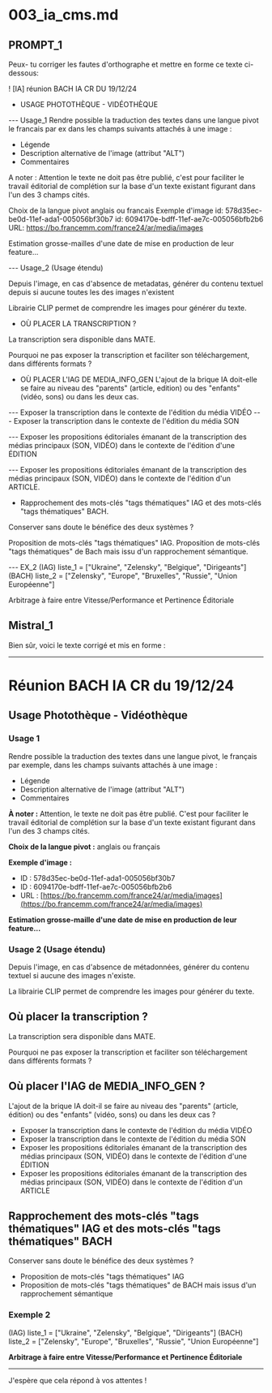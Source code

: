 
# 003_ia_cms.md

## PROMPT_1

Peux- tu corriger les fautes d'orthographe et mettre en forme ce texte ci-dessous:

! [IA] réunion BACH IA CR DU 19/12/24 

+ USAGE PHOTOTHÈQUE - VIDÉOTHÈQUE

--- Usage_1
Rendre possible la traduction des textes dans une langue pivot le francais par ex dans les champs suivants attachés à une image :
- Légende
- Description alternative de l'image (attribut "ALT")
- Commentaires


A noter : Attention le texte ne doit pas être publié, c'est pour faciliter le travail éditorial de complétion sur la base d'un texte existant figurant dans l'un des 3 champs cités.

Choix de la langue pivot anglais ou francais
Exemple d'image
id: 578d35ec-be0d-11ef-ada1-005056bf30b7
id: 6094170e-bdff-11ef-ae7c-005056bfb2b6
URL: https://bo.francemm.com/france24/ar/media/images


Estimation grosse-mailles d'une date de mise en production de leur feature...

--- Usage_2 (Usage étendu)

Depuis l'image, en cas d'absence de metadatas, générer du contenu textuel depuis si aucune toutes les  des images n'existent

Librairie CLIP permet de comprendre les images pour générer du texte.

+ OÙ PLACER LA TRANSCRIPTION ?

La transcription sera disponible dans MATE.

Pourquoi ne pas exposer la transcription et faciliter son téléchargement, dans différents formats ?


+ OÙ PLACER L'IAG DE MEDIA_INFO_GEN
L'ajout de la brique IA doit-elle se faire au niveau des "parents" (article, edition) ou des "enfants" (vidéo, sons) ou dans les deux cas.

--- Exposer la transcription dans le contexte de l'édition du média VIDÉO
--- Exposer la transcription dans le contexte de l'édition du média SON

--- Exposer les propositions éditoriales émanant de la transcription des médias principaux (SON, VIDÉO) dans le contexte de l'édition d'une ÉDITION

--- Exposer les propositions éditoriales émanant de la transcription des médias principaux (SON, VIDÉO) dans le contexte de l'édition d'un ARTICLE.

+ Rapprochement des mots-clés "tags thématiques" IAG et des mots-clés "tags thématiques" BACH.

Conserver sans doute le bénéfice des deux systèmes ?

Proposition de mots-clés "tags thématiques" IAG.
Proposition de mots-clés "tags thématiques" de Bach mais issu d'un rapprochement sémantique.


--- EX_2
(IAG) liste_1 = ["Ukraine", "Zelensky", "Belgique", "Dirigeants"]
(BACH) liste_2 = ["Zelensky", "Europe", "Bruxelles", "Russie", "Union Européenne"]

Arbitrage à faire entre Vitesse/Performance et Pertinence Éditoriale



## Mistral_1
Bien sûr, voici le texte corrigé et mis en forme :

---

# Réunion BACH IA CR du 19/12/24

## Usage Photothèque - Vidéothèque

### Usage 1
Rendre possible la traduction des textes dans une langue pivot, le français par exemple, dans les champs suivants attachés à une image :
- Légende
- Description alternative de l'image (attribut "ALT")
- Commentaires

**À noter :** Attention, le texte ne doit pas être publié. C'est pour faciliter le travail éditorial de complétion sur la base d'un texte existant figurant dans l'un des 3 champs cités.

**Choix de la langue pivot :** anglais ou français

**Exemple d'image :**
- ID : 578d35ec-be0d-11ef-ada1-005056bf30b7
- ID : 6094170e-bdff-11ef-ae7c-005056bfb2b6
- URL : [https://bo.francemm.com/france24/ar/media/images](https://bo.francemm.com/france24/ar/media/images)

**Estimation grosse-maille d'une date de mise en production de leur feature...**

### Usage 2 (Usage étendu)

Depuis l'image, en cas d'absence de métadonnées, générer du contenu textuel si aucune des images n'existe.

La librairie CLIP permet de comprendre les images pour générer du texte.

## Où placer la transcription ?

La transcription sera disponible dans MATE.

Pourquoi ne pas exposer la transcription et faciliter son téléchargement dans différents formats ?

## Où placer l'IAG de MEDIA_INFO_GEN ?

L'ajout de la brique IA doit-il se faire au niveau des "parents" (article, édition) ou des "enfants" (vidéo, sons) ou dans les deux cas ?

- Exposer la transcription dans le contexte de l'édition du média VIDÉO
- Exposer la transcription dans le contexte de l'édition du média SON
- Exposer les propositions éditoriales émanant de la transcription des médias principaux (SON, VIDÉO) dans le contexte de l'édition d'une ÉDITION
- Exposer les propositions éditoriales émanant de la transcription des médias principaux (SON, VIDÉO) dans le contexte de l'édition d'un ARTICLE

## Rapprochement des mots-clés "tags thématiques" IAG et des mots-clés "tags thématiques" BACH

Conserver sans doute le bénéfice des deux systèmes ?

- Proposition de mots-clés "tags thématiques" IAG
- Proposition de mots-clés "tags thématiques" de BACH mais issus d'un rapprochement sémantique

### Exemple 2

(IAG) liste_1 = ["Ukraine", "Zelensky", "Belgique", "Dirigeants"]
(BACH) liste_2 = ["Zelensky", "Europe", "Bruxelles", "Russie", "Union Européenne"]

**Arbitrage à faire entre Vitesse/Performance et Pertinence Éditoriale**

---

J'espère que cela répond à vos attentes !


